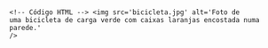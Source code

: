 <Code language='html'>

&lt;!-- Código HTML --&gt;
&lt;img
    src='bicicleta.jpg'
    alt='Foto de uma bicicleta de carga verde com caixas laranjas encostada numa parede.'
/&gt;
</Code>
